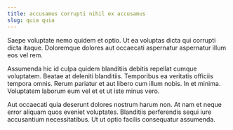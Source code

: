```yaml
---
title: accusamus corrupti nihil ex accusamus
slug: quia quia
---
```


Saepe voluptate nemo quidem et optio. Ut ea voluptas dicta qui corrupti dicta itaque. Doloremque dolores aut occaecati aspernatur aspernatur illum eos vel rem.

Assumenda hic id culpa quidem blanditiis debitis repellat cumque voluptatem. Beatae at deleniti blanditiis. Temporibus ea veritatis officiis tempora omnis. Rerum pariatur et aut libero cum illum nobis. In et minima. Voluptatem laborum eum vel et et ut iste minus vero.

Aut occaecati quia deserunt dolores nostrum harum non. At nam et neque error aliquam quos eveniet voluptates. Blanditiis perferendis sequi iure accusantium necessitatibus. Ut ut optio facilis consequatur assumenda.
